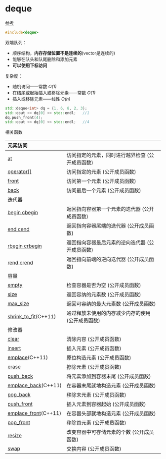 # deque

[参考](https://zh.cppreference.com/w/cpp/container/deque)

```cpp
#include<deque>
```

双端队列：

* 顺序结构，**内存存储位置不是连续的**\(vector是连续的\)
* 能够在队头和队尾删除和添加元素
* **可以使用下标访问**

复杂度：

* 随机访问——常数 _O\(1\)_
* 在结尾或起始插入或移除元素——常数 _O\(1\)_
* 插入或移除元素——线性 _O\(n\)_

```cpp
std::deque<int> dq = {1, 6, 8, 2, 3};
std::cout << dq[0] << std::endl;   //1
dq.push_front(4);
std::cout << dq[0] << std::endl;   //4
```

相关函数

| 元素访问 |  |
| :--- | :--- |
| [at](https://zh.cppreference.com/w/cpp/container/deque/at) | 访问指定的元素，同时进行越界检查  \(公开成员函数\) |
| [operator\[\]](https://zh.cppreference.com/w/cpp/container/deque/operator_at) | 访问指定的元素  \(公开成员函数\) |
| [front](https://zh.cppreference.com/w/cpp/container/deque/front) | 访问第一个元素  \(公开成员函数\) |
| [back](https://zh.cppreference.com/w/cpp/container/deque/back) | 访问最后一个元素  \(公开成员函数\) |
| 迭代器 |  |
| [begin cbegin](https://zh.cppreference.com/w/cpp/container/deque/begin) | 返回指向容器第一个元素的迭代器  \(公开成员函数\) |
| [end cend](https://zh.cppreference.com/w/cpp/container/deque/end) | 返回指向容器尾端的迭代器  \(公开成员函数\) |
| [rbegin crbegin](https://zh.cppreference.com/w/cpp/container/deque/rbegin) | 返回指向容器最后元素的逆向迭代器  \(公开成员函数\) |
| [rend crend](https://zh.cppreference.com/w/cpp/container/deque/rend) | 返回指向前端的逆向迭代器  \(公开成员函数\) |
| 容量 |  |
| [empty](https://zh.cppreference.com/w/cpp/container/deque/empty) | 检查容器是否为空  \(公开成员函数\) |
| [size](https://zh.cppreference.com/w/cpp/container/deque/size) | 返回容纳的元素数  \(公开成员函数\) |
| [max\_size](https://zh.cppreference.com/w/cpp/container/deque/max_size) | 返回可容纳的最大元素数  \(公开成员函数\) |
| [shrink\_to\_fit](https://zh.cppreference.com/w/cpp/container/deque/shrink_to_fit)\(C++11\) | 通过释放未使用的内存减少内存的使用  \(公开成员函数\) |
| 修改器 |  |
| [clear](https://zh.cppreference.com/w/cpp/container/deque/clear) | 清除内容  \(公开成员函数\) |
| [insert](https://zh.cppreference.com/w/cpp/container/deque/insert) | 插入元素  \(公开成员函数\) |
| [emplace](https://zh.cppreference.com/w/cpp/container/deque/emplace)\(C++11\) | 原位构造元素  \(公开成员函数\) |
| [erase](https://zh.cppreference.com/w/cpp/container/deque/erase) | 擦除元素  \(公开成员函数\) |
| [push\_back](https://zh.cppreference.com/w/cpp/container/deque/push_back) | 将元素添加到容器末尾  \(公开成员函数\) |
| [emplace\_back](https://zh.cppreference.com/w/cpp/container/deque/emplace_back)\(C++11\) | 在容器末尾就地构造元素  \(公开成员函数\) |
| [pop\_back](https://zh.cppreference.com/w/cpp/container/deque/pop_back) | 移除末元素  \(公开成员函数\) |
| [push\_front](https://zh.cppreference.com/w/cpp/container/deque/push_front) | 插入元素到容器起始  \(公开成员函数\) |
| [emplace\_front](https://zh.cppreference.com/w/cpp/container/deque/emplace_front)\(C++11\) | 在容器头部就地构造元素  \(公开成员函数\) |
| [pop\_front](https://zh.cppreference.com/w/cpp/container/deque/pop_front) | 移除首元素  \(公开成员函数\) |
| [resize](https://zh.cppreference.com/w/cpp/container/deque/resize) | 改变容器中可存储元素的个数  \(公开成员函数\) |
| [swap](https://zh.cppreference.com/w/cpp/container/deque/swap) | 交换内容  \(公开成员函数\) |

